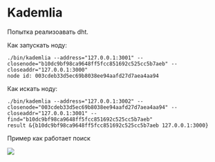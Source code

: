 # Kademlia

Попытка реализоавать dht. 

Как запускать ноду:

```
./bin/kademlia --address="127.0.0.1:3001" --closenode="b10dc9bf98ca9648ff5fcc851692c525cc5b7aeb" --closeaddr="127.0.0.1:3000"
node id: 003cdeb33d5ec69b8038ee94aafd27d7aea4aa94
```

Как искать ноду:

```
./bin/kademlia --address="127.0.0.1:3002" --closenode="003cdeb33d5ec69b8038ee94aafd27d7aea4aa94" --closeaddr="127.0.0.1:3001" --find="b10dc9bf98ca9648ff5fcc851692c525cc5b7aeb"
result &{b10dc9bf98ca9648ff5fcc851692c525cc5b7aeb 127.0.0.1:3000}
```

Пример как работает поиск

![](https://photos-6.dropbox.com/t/2/AADnMbV-_xbbiQhAZlYENq27kW796UK7J_3YFvo-L0JPeA/12/750049/png/32x32/3/1499641200/0/2/kademlia.png/ENaoXhjpoLvbBCACKAI/YXczWDu4JjtF-sgMkQUhDQfIG8Xsjej7tvReIDZC_Wc?dl=0&size=1600x1200&size_mode=3)
